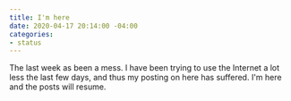 ```yaml
---
title: I'm here
date: 2020-04-17 20:14:00 -04:00
categories:
- status
---
```


The last week as been a mess.  I have been trying to use the Internet a lot less the last few days, and thus my posting on here has suffered.  I'm here and the posts will resume. 

